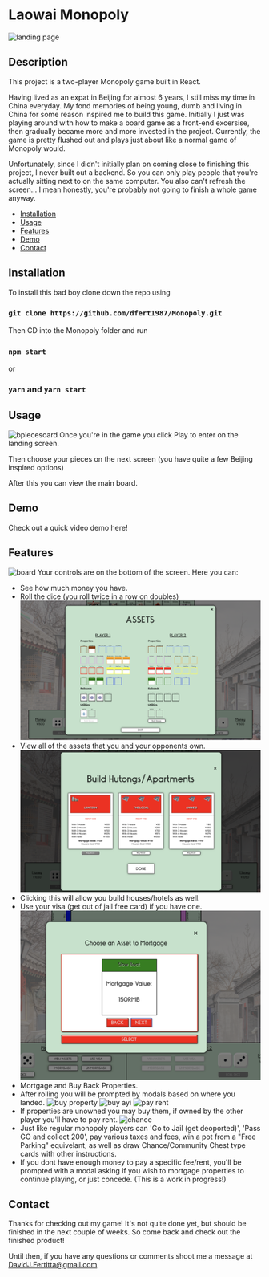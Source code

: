 # Laowai Monopoly

![landing page](./src/Assets/ReadMePics/landing.png)

## Description

This project is a two-player Monopoly game built in React.

Having lived as an expat in Beijing for almost 6 years, I still miss my time in China everyday. My fond memories of being young, dumb and living in China for some reason inspired me to build this game. Initially I just was playing around with how to make a board game as a front-end excersise, then gradually became more and more invested in the project. Currently, the game is pretty flushed out and plays just about like a normal game of Monopoly would.

Unfortunately, since I didn't initially plan on coming close to finishing this project, I never built out a backend. So you can only play people that you're actually sitting next to on the same computer. You also can't refresh the screen... I mean honestly, you're probably not going to finish a whole game anyway.

- [Installation](#installation)
- [Usage](#usage)
- [Features](#features)
- [Demo](#demo)
- [Contact](#contact)

## Installation

To install this bad boy clone down the repo using

### `git clone https://github.com/dfert1987/Monopoly.git`

Then CD into the Monopoly folder and run

### `npm start`

or

### `yarn` and `yarn start`

## Usage
![bpiecesoard](./src/Assets/ReadMePics/choose-piece.png)
Once you're in the game you click Play to enter on the landing screen.

Then choose your pieces on the next screen (you have quite a few Beijing inspired options)

After this you can view the main board.

## Demo

Check out a quick video demo here!

## Features
![board](./src/Assets/ReadMePics/board.png)
Your controls are on the bottom of the screen. Here you can:

- See how much money you have.
- Roll the dice (you roll twice in a row on doubles)
![view assets](./src/Assets/ReadMePics/check-assets.png)
- View all of the assets that you and your opponents own.
![buy houses](./src/Assets/ReadMePics/buy-houses.png)
- Clicking this will allow you build houses/hotels as well.
- Use your visa (get out of jail free card) if you have one.
![mortgage](./src/Assets/ReadMePics/mortgage-carousel.png)
- Mortgage and Buy Back Properties.
- After rolling you will be prompted by modals based on where you landed.
![buy property](./src/Assets/ReadMePics/buy-prop.png)
![buy ayi](./src/Assets/ReadMePics/buy-ayi.png)
![pay rent](./src/Assets/ReadMePics/pay-util.png)
- If properties are unowned you may buy them, if owned by the other player you'll have to pay rent.
![chance](./src/Assets/ReadMePics/fuyuan.png)
- Just like regular monopoly players can 'Go to Jail (get deoported)', 'Pass GO and collect 200', pay various taxes and fees, win a pot from a "Free Parking" equivelant, as well as draw Chance/Community Chest type cards with other instructions.
- If you dont have enough money to pay a specific fee/rent, you'll be prompted with a modal asking if you wish to mortgage properties to continue playing, or just concede. (This is a work in progress!)

## Contact

Thanks for checking out my game! It's not quite done yet, but should be finished in the next couple of weeks. So come back and check out the finished product!

Until then, if you have any questions or comments shoot me a message at DavidJ.Fertitta@gmail.com
